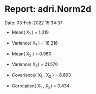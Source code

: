 # Report: adri.Norm2d

Date:                                                       03-Feb-2022 15:34:37  

- Mean( X<sub>1</sub> ) = 1.019
- Variance( X<sub>1</sub> ) = 18.216 

- Mean( X<sub>2</sub> ) = 0.960
- Variance( X<sub>2</sub>) = 21.570 

- Covariance( X<sub>1</sub> , X<sub>2</sub> ) = 8.603 

- Correlation( X<sub>1</sub> , X<sub>2</sub>) = 0.434 
